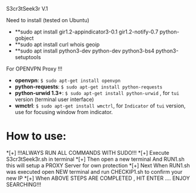 
S3cr3tSeek3r V.1

Need to install (tested on Ubuntu)
* **sudo apt install gir1.2-appindicator3-0.1 gir1.2-notify-0.7 python-gobject
* **sudo apt install curl whois geoip
* **sudo apt install python3-dev  python-dev python3-bs4 python3-setuptools

For OPENVPN Proxy !!!

* **openvpn**: ```$ sudo apt-get install openvpn```
* **python-requests**: ```$ sudo apt-get install python-requests```
* **python-urwid 1.3+**: ```$ sudo apt-get install python-urwid``` , for `tui` version (terminal user interface)
* **wmctrl**: ```$ sudo apt-get install wmctrl```, for `Indicator` of `tui` version, use for focusing window from indicator.

# How to use:
*[+] !!!ALWAYS RUN ALL COMMANDS WITH SUDO!!!
*[+] Execute S3cr3tSeek3r.sh in terminal 
*[+] Then open a new terminal And RUN1.sh this will setup a PROXY Server for own protection
*[+] Next When RUN1.sh was executed open NEW terminal and run CHECKIP1.sh to confirm your new IP
*[+] When ABOVE STEPS ARE COMPLETED , HIT ENTER .... ENJOY SEARCHING!!!

